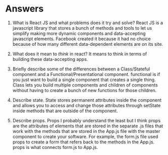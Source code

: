 # Answers

1.  What is React JS and what problems does it try and solve?
React JS is a javascript library that stores a bunch of methods and tools to let us simplify making more dynamic components and data-accepting javascript elements. Facebook created it because it had no choice because of how many different data-dependent elements are on its site. 

1.  What does it mean to _think_ in react?
    It means to think in terms of building these data-accepting apps. 

1.  Briefly describe some of the differences between a Class/Stateful component and a Functional/Presentational component.
    functional is if you just want to build a single component that creates a single thing. Class lets you build multiple components and children of components without having to create a bunch of new functions for those children. 

1.  Describe state.
    State stores permanent attributes inside the component and allows you to access and change those attributes through setState inside methods that are outside of the component. 

1.  Describe props.
    Props I probably understand the least but I think props are the attributes of elements that are stored in the separate .js files that work with the methods that are stored in the App.js file with the master component to create your software. For example, the form.js file used props to create a form that refers back to the methods in the App.js. props is what connects form.js to App.js. 
